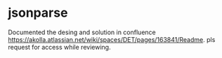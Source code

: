 # jsonparse

Documented the desing and solution in confluence https://akolla.atlassian.net/wiki/spaces/DET/pages/163841/Readme.  pls request for access while reviewing. 
